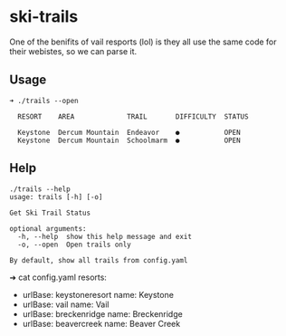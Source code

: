 # ski-trails

One of the benifits of vail resports (lol) is they all use the same code for their webistes, so we can parse it.

## Usage
```
➜ ./trails --open

  RESORT    AREA             TRAIL       DIFFICULTY  STATUS

  Keystone  Dercum Mountain  Endeavor    ●           OPEN
  Keystone  Dercum Mountain  Schoolmarm  ●           OPEN
```

## Help
```
./trails --help
usage: trails [-h] [-o]

Get Ski Trail Status

optional arguments:
  -h, --help  show this help message and exit
  -o, --open  Open trails only

By default, show all trails from config.yaml
```
➜ cat config.yaml
resorts:
- urlBase: keystoneresort
  name: Keystone
- urlBase: vail
  name: Vail
- urlBase: breckenridge
  name: Breckenridge
- urlBase: beavercreek
  name: Beaver Creek
```
